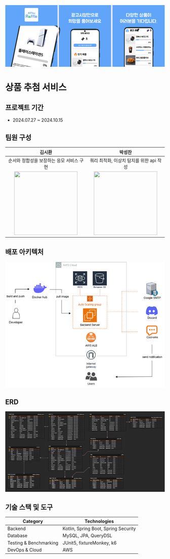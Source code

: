 ![app_image.png](docs/app_image.png)

# 상품 추첨 서비스

## 프로젝트 기간
- 2024.07.27 ~ 2024.10.15

## 팀원 구성
|                                       **김시환**                                        |                                        **박성찬**                                         |
|:------------------------------------------------------------------------------------:|:--------------------------------------------------------------------------------------:|
|                                  순서와 정합성을 보장하는 응모 서비스 구현                             |                               쿼리 최적화, 이상치 탐지를 위한 api 작성                                |
| <img src="http://avatars.githubusercontent.com/u/52437971?v=4" height=200 width=200> | <img src="https://avatars.githubusercontent.com/u/130643312?v=4" height=200 width=200> |

## 배포 아키텍처
![architecture.png](docs/architecture.png)

## ERD
![erd.png](docs/erd.png)

## 기술 스택 및 도구
| Category              | Technologies                                  |
|----------------------|------------------------------------------------|
| Backend             | Kotlin, Spring Boot, Spring Security            |
| Database            | MySQL, JPA, QueryDSL                            |
| Testing & Benchmarking | JUnit5, fixtureMonkey, k6                    |
| DevOps & Cloud      | AWS                                             |
